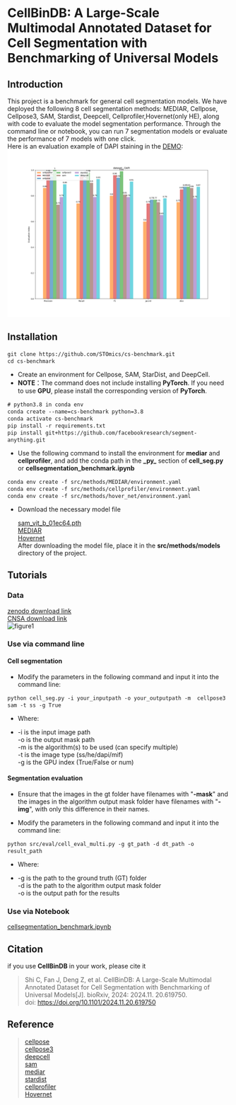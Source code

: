 # CellBinDB: A Large-Scale Multimodal Annotated Dataset for Cell Segmentation with Benchmarking of Universal Models

## Introduction

This project is a benchmark for general cell segmentation models. We have deployed the following 8 cell segmentation methods: MEDIAR, Cellpose, Cellpose3, SAM, Stardist, Deepcell, Cellprofiler,Hovernet(only HE), along with code to evaluate the model segmentation performance. Through the command line or notebook, you can run 7 segmentation models or evaluate the performance of 7 models with one click.  
Here is an evaluation example of DAPI staining in the [DEMO](https://github.com/STOmics/cs-benchmark/tree/30f2dce160c51ea42cd12e76010b5eab3a8c1dd2/demo/DAPI):
![Bar Chart](docs/DAPI_benchmark.png)


## Installation


```
git clone https://github.com/STOmics/cs-benchmark.git   
cd cs-benchmark 
```
- Create an environment for Cellpose, SAM, StarDist, and DeepCell.
- **NOTE**：The command does not include installing **PyTorch**. If you need to use **GPU**, please install the corresponding version of **PyTorch**.
```
# python3.8 in conda env
conda create --name=cs-benchmark python=3.8
conda activate cs-benchmark
pip install -r requirements.txt
pip install git+https://github.com/facebookresearch/segment-anything.git
```

- Use the following command to install the environment for **mediar** and **cellprofiler**, and add the conda path in the **\_py_** section of **cell_seg.py** or **cellsegmentation_benchmark.ipynb** 
```
conda env create -f src/methods/MEDIAR/environment.yaml
conda env create -f src/methods/cellprofiler/environment.yaml
conda env create -f src/methods/hover_net/environment.yaml
```
- Download the necessary model file

    [sam_vit_b_01ec64.pth](https://dl.fbaipublicfiles.com/segment_anything/sam_vit_b_01ec64.pth)  
[MEDIAR](https://drive.google.com/drive/folders/1eZLGuQkxF5ouBgTA2UuH0beLcm635ADS)  
[Hovernet](https://drive.google.com/file/d/1NUnO4oQRGL-b0fyzlT8LKZzo6KJD0_6X/view)  
After downloading the model file, place it in the **src/methods/models** directory of the project.

## Tutorials
### Data
[zenodo download link](https://zenodo.org/records/14312044)  
[CNSA download link](https://db.cngb.org/search/project/CNP0006370/)  
![figure1](docs/figure1.png)
### Use via command line
#### Cell segmentation
- Modify the parameters in the following command and input it into the command line:  
```
python cell_seg.py -i your_inputpath -o your_outputpath -m  cellpose3 sam -t ss -g True  
```
- Where:

- -i is the input image path  
-o is the output mask path  
-m is the algorithm(s) to be used (can specify multiple)  
-t is the image type (ss/he/dapi/mif)  
-g is the GPU index (True/False or num)  
#### Segmentation evaluation
- Ensure that the images in the gt folder have filenames with "**-mask**" and the images in the algorithm output mask folder have filenames with "**-img**", with only this difference in their names.   
  
- Modify the parameters in the following command and input it into the command line:
```
python src/eval/cell_eval_multi.py -g gt_path -d dt_path -o result_path
```
- Where:

- -g is the path to the ground truth (GT) folder  
-d is the path to the algorithm output mask folder  
-o is the output path for the results  

### Use via Notebook
[cellsegmentation_benchmark.ipynb](https://github.com/STOmics/cs-benchmark/blob/main/tutorial/cellsegmentation_benchmark.ipynb)

## Citation
if you use **CellBinDB** in your work, please cite it  
> Shi C, Fan J, Deng Z, et al. CellBinDB: A Large-Scale Multimodal Annotated Dataset for Cell Segmentation with Benchmarking of Universal Models[J]. bioRxiv, 2024: 2024.11. 20.619750.  
> doi: https://doi.org/10.1101/2024.11.20.619750
## Reference
> [cellpose](https://github.com/MouseLand/cellpose)  
> [cellpose3](https://github.com/MouseLand/cellpose)  
> [deepcell](https://github.com/vanvalenlab/deepcell-tf)   
> [sam](https://github.com/facebookresearch/segment-anything)   
> [mediar](https://github.com/Lee-Gihun/MEDIAR)   
> [stardist](https://github.com/stardist/stardist)   
> [cellprofiler](https://github.com/CellProfiler)   
> [Hovernet](https://github.com/vqdang/hover_net?tab=readme-ov-file)